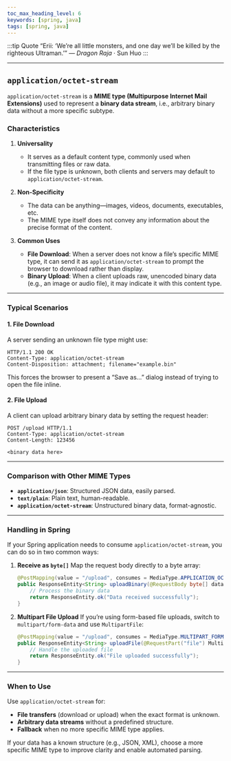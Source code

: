```yaml
---
toc_max_heading_level: 6
keywords: [spring, java]
tags: [spring, java]
---
```



:::tip Quote
“Erii: ‘We’re all little monsters, and one day we’ll be killed by the righteous Ultraman.’”
— *Dragon Raja* · Sun Huo
:::

---

## `application/octet-stream`

`application/octet-stream` is a **MIME type (Multipurpose Internet Mail Extensions)** used to represent a **binary data stream**, i.e., arbitrary binary data without a more specific subtype.

### Characteristics

1. **Universality**

   * It serves as a default content type, commonly used when transmitting files or raw data.
   * If the file type is unknown, both clients and servers may default to `application/octet-stream`.

2. **Non-Specificity**

   * The data can be anything—images, videos, documents, executables, etc.
   * The MIME type itself does not convey any information about the precise format of the content.

3. **Common Uses**

   * **File Download**: When a server does not know a file’s specific MIME type, it can send it as `application/octet-stream` to prompt the browser to download rather than display.
   * **Binary Upload**: When a client uploads raw, unencoded binary data (e.g., an image or audio file), it may indicate it with this content type.

---

### Typical Scenarios

#### 1. File Download

A server sending an unknown file type might use:

```http
HTTP/1.1 200 OK
Content-Type: application/octet-stream
Content-Disposition: attachment; filename="example.bin"
```

This forces the browser to present a “Save as…” dialog instead of trying to open the file inline.

#### 2. File Upload

A client can upload arbitrary binary data by setting the request header:

```http
POST /upload HTTP/1.1
Content-Type: application/octet-stream
Content-Length: 123456

<binary data here>
```

---

### Comparison with Other MIME Types

* **`application/json`**: Structured JSON data, easily parsed.
* **`text/plain`**: Plain text, human-readable.
* **`application/octet-stream`**: Unstructured binary data, format-agnostic.

---

### Handling in Spring

If your Spring application needs to consume `application/octet-stream`, you can do so in two common ways:

1. **Receive as `byte[]`**
   Map the request body directly to a byte array:

   ```java
   @PostMapping(value = "/upload", consumes = MediaType.APPLICATION_OCTET_STREAM_VALUE)
   public ResponseEntity<String> uploadBinary(@RequestBody byte[] data) {
       // Process the binary data
       return ResponseEntity.ok("Data received successfully");
   }
   ```

2. **Multipart File Upload**
   If you’re using form-based file uploads, switch to `multipart/form-data` and use `MultipartFile`:

   ```java
   @PostMapping(value = "/upload", consumes = MediaType.MULTIPART_FORM_DATA_VALUE)
   public ResponseEntity<String> uploadFile(@RequestPart("file") MultipartFile file) {
       // Handle the uploaded file
       return ResponseEntity.ok("File uploaded successfully");
   }
   ```

---

### When to Use

Use `application/octet-stream` for:

* **File transfers** (download or upload) when the exact format is unknown.
* **Arbitrary data streams** without a predefined structure.
* **Fallback** when no more specific MIME type applies.

If your data has a known structure (e.g., JSON, XML), choose a more specific MIME type to improve clarity and enable automated parsing.
